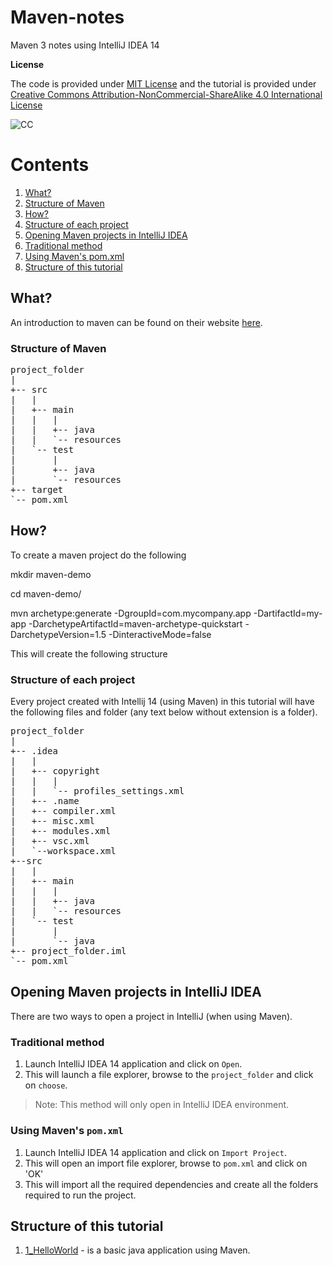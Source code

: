 # Maven-notes
Maven 3 notes using IntelliJ IDEA 14

**License**

The code is provided under [MIT License](https://github.com/akshaybabloo/JavaScript-Tutorial/blob/master/LICENSE) and the tutorial is provided under [Creative Commons Attribution-NonCommercial-ShareAlike 4.0 International License](http://creativecommons.org/licenses/by-nc-sa/4.0/)

![CC](https://i.creativecommons.org/l/by-nc-sa/4.0/88x31.png)

# Contents
1. [What?](#what)
  1. [Structure of Maven](#structure-of-maven)
2. [How?](#how)
  1. [Structure of each project](#structure-of-each-project)
3. [Opening Maven projects in IntelliJ IDEA](#opening-maven-projects-in-intellij-idea)
  1. [Traditional method](#traditional-method)
  2. [Using Maven's pom.xml](#using-mavens-pomxml)
4. [Structure of this tutorial](#structure-of-this-tutorial)

## What?
An introduction to maven can be found on their website [here](http://maven.apache.org/what-is-maven.html).
### Structure of Maven
<pre>
project_folder
|
+-- src
|   |
|   +-- main
|   |   |
|   |   +-- java
|   |   `-- resources
|   `-- test
|       |
|       +-- java
|       `-- resources
+-- target
`-- pom.xml
</pre>

## How?
To create a maven project do the following

mkdir maven-demo

cd maven-demo/

mvn archetype:generate -DgroupId=com.mycompany.app -DartifactId=my-app -DarchetypeArtifactId=maven-archetype-quickstart -DarchetypeVersion=1.5 -DinteractiveMode=false

This will create the following structure

### Structure of each project
Every project created with Intellij 14 (using Maven) in this tutorial will have the following files and folder (any text below without extension is a folder).

<pre>
project_folder
|
+-- .idea
|   |
|   +-- copyright
|   |   |
|   |   `-- profiles_settings.xml
|   +-- .name
|   +-- compiler.xml
|   +-- misc.xml
|   +-- modules.xml
|   +-- vsc.xml
|   `--workspace.xml
+--src
|   |
|   +-- main
|   |   |
|   |   +-- java
|   |   `-- resources
|   `-- test
|       |
|       `-- java
+-- project_folder.iml
`-- pom.xml
</pre>

## Opening Maven projects in IntelliJ IDEA
There are two ways to open a project in IntelliJ (when using Maven).

### Traditional method
1. Launch IntelliJ IDEA 14 application and click on `Open`.
2. This will launch a file explorer, browse to the `project_folder` and click on `choose`.

> Note: This method will only open in IntelliJ IDEA environment.

### Using Maven's `pom.xml`
1. Launch IntelliJ IDEA 14 application and click on `Import Project`.
2. This will open an import file explorer, browse to `pom.xml` and click on 'OK'
3. This will import all the required dependencies and create all the folders required to run the project.

## Structure of this tutorial

1. [1_HelloWorld](https://github.com/akshaybabloo/Maven-notes/tree/master/1_HelloWorld) - is a basic java application using Maven.
